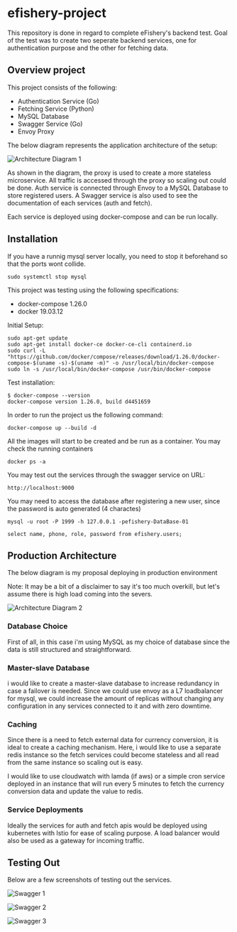 # efishery-project
This repository is done in regard to complete eFishery's backend test. Goal of the test was to create two seperate backend services, one for authentication purpose and the other for fetching data.
## Overview project
This project consists of the following:
- Authentication Service (Go)
- Fetching Service (Python)
- MySQL Database
- Swagger Service (Go)
- Envoy Proxy

The below diagram represents the application architecture of the setup:

![Architecture Diagram 1](/static/efishery.png)

As shown in the diagram, the proxy is used to create a more stateless microservice. All traffic is accessed through the proxy so scaling out could be done. Auth service is connected through Envoy to a MySQL Database to store registered users. A Swagger service is also used to see the documentation of each services (auth and fetch).

Each service is deployed using docker-compose and can be run locally.

## Installation
If you have a runnig mysql server locally, you need to stop it beforehand so that the ports wont collide.
```
sudo systemctl stop mysql 
```

This project was testing using the following specifications:
- docker-compose 1.26.0
- docker 19.03.12

Initial Setup:
```
sudo apt-get update
sudo apt-get install docker-ce docker-ce-cli containerd.io
sudo curl -L "https://github.com/docker/compose/releases/download/1.26.0/docker-compose-$(uname -s)-$(uname -m)" -o /usr/local/bin/docker-compose
sudo ln -s /usr/local/bin/docker-compose /usr/bin/docker-compose
```
Test installation:
```
$ docker-compose --version
docker-compose version 1.26.0, build d4451659
```


In order to run the project us the following command:
```
docker-compose up --build -d
``` 
All the images will start to be created and be run as a container. You may check the running containers
```
docker ps -a
```
You may test out the services through the swagger service on URL:
```
http://localhost:9000
```
You may need to access the database after registering a new user, since the password is auto generated (4 charactes)
```
mysql -u root -P 1999 -h 127.0.0.1 -pefishery-DataBase-01

select name, phone, role, password from efishery.users;
```

## Production Architecture

The below diagram is my proposal deploying in production environment

Note: It may be a bit of a disclaimer to say it's too much overkill, but let's assume there is high load coming into the severs.

![Architecture Diagram 2](/static/efishery2.png)

### Database Choice
First of all, in this case i'm using MySQL as my choice of database since the data is still structured and straightforward.

### Master-slave Database
i would like to create a master-slave database to increase redundancy in case a failover is needed. Since we could use envoy as a L7 loadbalancer for mysql, we could increase the amount of replicas without changing any configuration in any services connected to it and with zero downtime.

### Caching
Since there is a need to fetch external data for currency conversion, it is ideal to create a caching mechanism. Here, i would like to use a separate redis instance so the fetch services could become stateless and all read from the same instance so scaling out is easy.

I would like to use cloudwatch with lamda (if aws) or a simple cron service deployed in an instance that will run every 5 minutes to fetch the currency conversion data and update the value to redis.

### Service Deployments
Ideally the services for auth and fetch apis would be deployed using kubernetes with Istio for ease of scaling purpose. A load balancer would also be used as a gateway for incoming traffic.


## Testing Out

Below are a few screenshots of testing out the services.

![Swagger 1](/static/1.png)

![Swagger 2](/static/2.png)

![Swagger 3](/static/3.png)